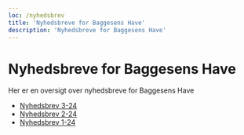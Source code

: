 ```yaml
---
loc: /nyhedsbrev
title: 'Nyhedsbreve for Baggesens Have'
description: 'Nyhedsbreve for Baggesens Have'
---
```

# Nyhedsbreve for Baggesens Have

Her er en oversigt over nyhedsbreve for Baggesens Have

- [Nyhedsbrev 3-24](https://files.baggesenshave.dk/Nyhedsbrev%2003-24.pdf)
- [Nyhedsbrev 2-24](https://files.baggesenshave.dk/Nyhedsbrev%2002-24.pdf)
- [Nyhedsbrev 1-24](https://files.baggesenshave.dk/Nyhedsbrev%2001-24.pdf)
